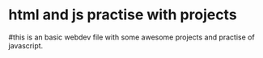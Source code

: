 # html and js practise with projects

#this is an basic webdev file with some awesome projects and practise of javascript.
